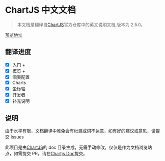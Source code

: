 # ChartJS 中文文档

> 本文档是翻译自[ChartJS](https://github.com/chartjs/Chart.js/tree/v2.5.0/docs)官方仓库中的英文说明文档,版本为 2.5.0。

[预览地址](http://chartjs-doc.abingoal.com/)

## 翻译进度

* [x] 入门 +
* [x] 概览 +
* [x] 图表配置
* [x] Charts
* [x] 坐标轴
* [x] 开发者
* [x] 补充说明

## 说明

由于水平有限，文档翻译中难免会有纰漏或词不达意，如有好的建议或意见，请提交 Issues

此项目是由[ChartJS](https://github.com/chartjs/Chart.js/tree/v2.5.0/docs)的 doc 目录生成，无需手动修改，仅仅是作为文档浏览站点，如需提交 PR，请在[Chartjs Doc](https://github.com/abingoal/Chart.js/tree/master/docs)提交。
